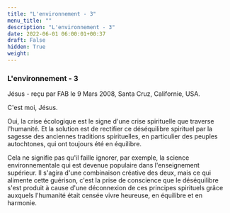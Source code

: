 ```yaml
---
title: "L'environnement - 3"
menu_title: ""
description: "L'environnement - 3"
date: 2022-06-01 06:00:01+00:37
draft: False
hidden: True
weight:
---
```

### L'environnement - 3

Jésus - reçu par FAB le 9 Mars 2008, Santa Cruz, Californie, USA.

C'est moi, Jésus.

Oui, la crise écologique est le signe d'une crise spirituelle que traverse l'humanité. Et la solution est de rectifier ce déséquilibre spirituel par la sagesse des anciennes traditions spirituelles, en particulier des peuples autochtones, qui ont toujours été en équilibre.

Cela ne signifie pas qu'il faille ignorer, par exemple, la science environnementale qui est devenue populaire dans l'enseignement supérieur. Il s'agira d'une combinaison créative des deux, mais ce qui alimente cette guérison, c'est la prise de conscience que le déséquilibre s'est produit à cause d'une déconnexion de ces principes spirituels grâce auxquels l'humanité était censée vivre heureuse, en équilibre et en harmonie.